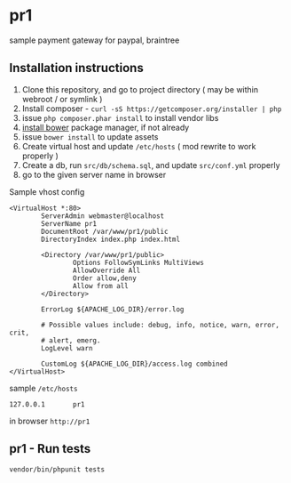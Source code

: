 # pr1
sample payment gateway for paypal, braintree


## Installation instructions

 1. Clone this repository, and go to project directory ( may be within webroot / or symlink )
 2. Install composer - `curl -sS https://getcomposer.org/installer | php`
 3. issue `php composer.phar install` to install vendor libs
 4. [install bower](http://bower.io/#install-bower) package manager, if not already
 5. issue `bower install` to update assets
 6. Create virtual host and update `/etc/hosts` ( mod rewrite to work properly )
 7. Create a db, run `src/db/schema.sql`, and update `src/conf.yml` properly
 8. go to the given server name in browser

Sample vhost config

```
<VirtualHost *:80>
        ServerAdmin webmaster@localhost
        ServerName pr1
        DocumentRoot /var/www/pr1/public
        DirectoryIndex index.php index.html

        <Directory /var/www/pr1/public>
                Options FollowSymLinks MultiViews
                AllowOverride All
                Order allow,deny
                Allow from all
        </Directory>

        ErrorLog ${APACHE_LOG_DIR}/error.log

        # Possible values include: debug, info, notice, warn, error, crit,
        # alert, emerg.
        LogLevel warn

        CustomLog ${APACHE_LOG_DIR}/access.log combined
</VirtualHost>
```

sample `/etc/hosts`

```
127.0.0.1       pr1
```

in browser `http://pr1`


pr1 - Run tests
---

 `vendor/bin/phpunit tests`